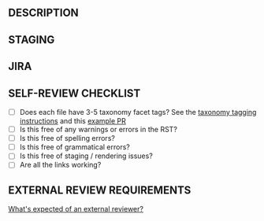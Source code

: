 ## DESCRIPTION


## STAGING


## JIRA


## SELF-REVIEW CHECKLIST

- [ ] Does each file have 3-5 taxonomy facet tags?
  See the [taxonomy tagging instructions](https://wiki.corp.mongodb.com/display/DE/Taxonomy+tagging+instructions) and this [example PR](https://github.com/10gen/cloud-docs/pull/5042/files) 
- [ ] Is this free of any warnings or errors in the RST?
- [ ] Is this free of spelling errors?
- [ ] Is this free of grammatical errors?
- [ ] Is this free of staging / rendering issues?
- [ ] Are all the links working?

## EXTERNAL REVIEW REQUIREMENTS

[What's expected of an external reviewer?](https://wiki.corp.mongodb.com/display/DE/Reviewing+Guidelines+for+the+MongoDB+Server+Documentation)
